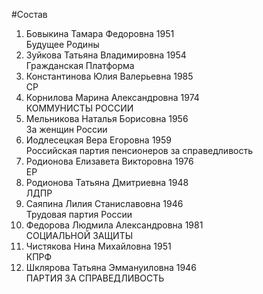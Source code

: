 #Состав
1. Бовыкина Тамара Федоровна 1951   
    Будущее Родины
2. Зуйкова Татьяна Владимировна 1954   
    Гражданская Платформа
3. Константинова Юлия Валерьевна 1985   
    СР
4. Корнилова Марина Александровна 1974   
    КОММУНИСТЫ РОССИИ
5. Мельникова Наталья Борисовна 1956   
    За женщин России
6. Иодлесецкая Вера Егоровна 1959   
    Российская партия пенсионеров за справедливость
7. Родионова Елизавета Викторовна 1976   
    ЕР
8. Родионова Татьяна Дмитриевна 1948   
    ЛДПР
9. Саяпина Лилия Станиславовна 1946   
    Трудовая партия России
10. Федорова Людмила Александровна 1981   
    СОЦИАЛЬНОЙ ЗАЩИТЫ
11. Чистякова Нина Михайловна 1951   
    КПРФ
12. Шклярова Татьяна Эммануиловна 1946   
    ПАРТИЯ ЗА СПРАВЕДЛИВОСТЬ
